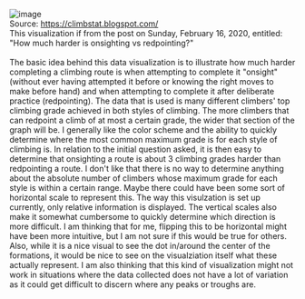 ![image](https://github.com/cehrensperger/reflections/assets/19954402/4e86fa17-f393-4f74-a59b-0ce11578ef70) </br>
Source: https://climbstat.blogspot.com/</br>
This visualization if from the post on Sunday, February 16, 2020, entitled: "How much harder is onsighting vs redpointing?"</br></br>
The basic idea behind this data visualization is to illustrate how much harder completing a climbing route is when attempting to complete it "onsight" 
(without ever having attempted it before or knowing the right moves to make before hand) and when attempting to complete it after deliberate practice (redpointing).
The data that is used is many different climbers' top climbing grade achieved in both styles of climbing. The more climbers that can redpoint a climb of at most
a certain grade, the wider that section of the graph will be. I generally like the color scheme and the ability to quickly determine where the most common maximum
grade is for each style of climbing is. In relation to the initial question asked, it is then easy to determine that onsighting a route is about 3 climbing grades 
harder than redpointing a route. I don't like that there is no way to determine anything about the absolute number of climbers whose maximum grade for each style 
is within a certain range. Maybe there could have been some sort of horizontal scale to represent this. The way this visulzation is set up currently, only relative information is displayed. The vertical scales also make it somewhat cumbersome to quickly determine which direction is more difficult. I am thinking that for me, flipping this to be horizontal might have been more intuitive, but I am not sure if this would be true for others. Also, while it is a nice visual to see the dot in/around the center of the formations, it would be nice to see on the visualziation itself what these actually represent. I am also thinking that this kind of visualization might not work in situations where the data collected does not have a lot of variation as it could get difficult to discern where any peaks or troughs are.
